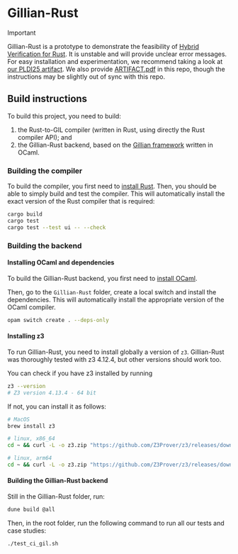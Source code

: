 # Gillian-Rust

> [!IMPORTANT]
> Gillian-Rust is a prototype to demonstrate the feasibility of [Hybrid Verification for Rust](https://doi.org/10.1145/3729289). It is unstable and will provide unclear error messages. For easy installation and experimentation, we recommend taking a look at [our PLDI25 artifact](https://zenodo.org/records/15231378).
We also provide [ARTIFACT.pdf](./ARTIFACT.pdf) in this repo, though the instructions may be slightly out of sync with this repo.


## Build instructions

To build this project, you need to build:
1) the Rust-to-GIL compiler (written in Rust, using directly the Rust compiler API); and
2) the Gillian-Rust backend, based on the [Gillian framework](https://github.com/GillianPlatform/Gillian)  written in OCaml.

### Building the compiler

To build the compiler, you first need to [install Rust](https://www.rust-lang.org/tools/install).
Then, you should be able to simply build and test the compiler. This will automatically install the exact version of the Rust compiler that is required:
```sh
cargo build
cargo test
cargo test --test ui -- --check
```

### Building the backend


#### Installing OCaml and dependencies

To build the Gillian-Rust backend, you first need to [install OCaml](https://ocaml.org/docs/installing-ocaml).

Then, go to the `Gillian-Rust` folder, create a local switch and install the dependencies. This will automatically install the appropriate version of the OCaml compiler.
```sh
opam switch create . --deps-only
```

#### Installing z3

To run Gillian-Rust, you need to install globally a version of `z3`. Gillian-Rust was thoroughly tested with z3 4.12.4, but other versions should work too.

You can check if you have z3 installed by running
```sh
z3 --version
# Z3 version 4.13.4 - 64 bit
```

If not, you can install it as follows:
```sh
# MacOS
brew install z3

# linux, x86_64
cd ~ && curl -L -o z3.zip "https://github.com/Z3Prover/z3/releases/download/z3-4.12.4/z3-4.12.4-x64-glibc-2.35.zip" && unzip z3.zip -d /opt/z3 && rm z3.zip && sudo ln -s /opt/z3/z3-4.12.4-x64-glibc-2.35/bin/z3 /usr/local/bin/z3

# linux, arm64
cd ~ && curl -L -o z3.zip "https://github.com/Z3Prover/z3/releases/download/z3-4.12.4/z3-4.12.4-arm64-glibc-2.34.zip" && unzip z3.zip -d /opt/z3 && rm z3.zip && sudo ln -s /opt/z3/z3-4.12.4-arm64-glibc-2.34/bin/z3 /usr/local/bin/z3
```

#### Building the Gillian-Rust backend

Still in the Gillian-Rust folder, run:
```sh
dune build @all
```

Then, in the root folder, run the following command to run all our tests and case studies:
```sh
./test_ci_gil.sh
```